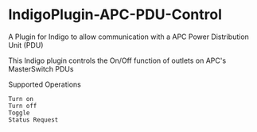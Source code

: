 # IndigoPlugin-APC-PDU-Control
 A Plugin for Indigo to allow communication with a APC Power Distribution Unit (PDU)


This Indigo plugin controls the On/Off function of outlets on APC's MasterSwitch PDUs

Supported Operations

    Turn on
    Turn off
    Toggle
    Status Request

